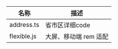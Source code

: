 | 名称        | 描述                  |
| ----------- | --------------------- |
| address.ts  | 省市区详细code        |
| flexible.js | 大屏、移动端 rem 适配 |


